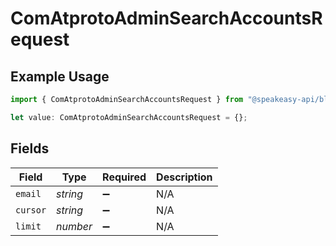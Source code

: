 # ComAtprotoAdminSearchAccountsRequest

## Example Usage

```typescript
import { ComAtprotoAdminSearchAccountsRequest } from "@speakeasy-api/bluesky/models/operations";

let value: ComAtprotoAdminSearchAccountsRequest = {};
```

## Fields

| Field              | Type               | Required           | Description        |
| ------------------ | ------------------ | ------------------ | ------------------ |
| `email`            | *string*           | :heavy_minus_sign: | N/A                |
| `cursor`           | *string*           | :heavy_minus_sign: | N/A                |
| `limit`            | *number*           | :heavy_minus_sign: | N/A                |